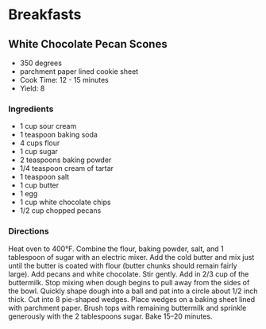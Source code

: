 # Breakfasts

## White Chocolate Pecan Scones

* 350 degrees
* parchment paper lined cookie sheet
* Cook Time: 12 - 15 minutes
* Yield: 8

### Ingredients

* 1 cup sour cream
* 1 teaspoon baking soda
* 4 cups flour
* 1 cup sugar
* 2 teaspoons baking powder
* 1/4 teaspoon cream of tartar
* 1 teaspoon salt
* 1 cup butter
* 1 egg
* 1 cup white chocolate chips
* 1/2 cup chopped pecans

### Directions

Heat oven to 400°F. Combine the flour, baking powder, salt, and 1 tablespoon of sugar with an electric mixer. Add the cold butter and mix just until the butter is coated with flour (butter chunks should remain fairly large). Add pecans and white chocolate. Stir gently. Add in 2/3 cup of the buttermilk. Stop mixing when dough begins to pull away from the sides of the bowl. Quickly shape dough into a ball and pat into a circle about 1/2 inch thick. Cut into 8 pie-shaped wedges. Place wedges on a baking sheet lined with parchment paper. Brush tops with remaining buttermilk and sprinkle generously with the 2 tablespoons sugar. Bake 15–20 minutes.

